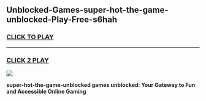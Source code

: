 
## Unblocked-Games-super-hot-the-game-unblocked-Play-Free-s6hah
<h3>
<a href="https://premium76.site?title=super-hot-the-game-unblocked&ref=20A">CLICK TO PLAY</a></h3>
<hr>

<h3>
<a href="https://premium76.site?title=super-hot-the-game-unblocked&ref=20A">CLICK 2 PLAY</a>
  
</h3>

<a href="https://premium76.site?title=super-hot-the-game-unblocked&ref=20A"><img src="https://clearcache.store/games.png"></a>


**super-hot-the-game-unblocked games unblocked: Your Gateway to Fun and Accessible Online Gaming**
